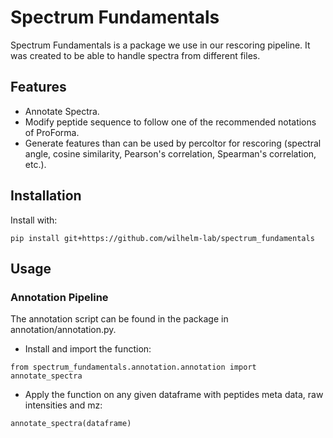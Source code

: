 # Spectrum Fundamentals

Spectrum Fundamentals is a package we use in our rescoring pipeline. It was created to be able to handle spectra from different files.

## Features

-   Annotate Spectra.
-   Modify peptide sequence to follow one of the recommended notations of ProForma.
-   Generate features than can be used by percoltor for rescoring (spectral angle, cosine similarity, Pearson's correlation, Spearman's correlation, etc.).

## Installation

Install with:

```
pip install git+https://github.com/wilhelm-lab/spectrum_fundamentals
```

## Usage

### Annotation Pipeline

The annotation script can be found in the package in annotation/annotation.py.

-   Install and import the function:

```
from spectrum_fundamentals.annotation.annotation import annotate_spectra
```

-   Apply the function on any given dataframe with peptides meta data, raw intensities and mz:

```
annotate_spectra(dataframe)
```
